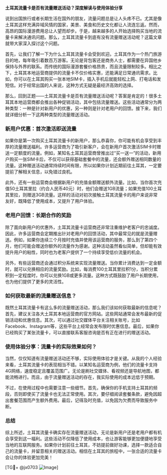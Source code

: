 **土耳其流量卡是否有流量赠送活动？深度解读与使用体验分享**

说到出国旅行或者长期生活在国外的朋友，流量问题总是让人头疼不已。尤其是像土耳其这样充满异域风情的国家，美景、美食和历史文化都让人流连忘返。然而，高昂的国际漫游费用总让人望而却步。于是，越来越多的人开始选择购买当地的流量卡来解决通讯问题。那么，土耳其流量卡到底有没有流量赠送活动呢？这篇文章就带大家深入探讨这个问题。

首先，让我们了解一下为什么土耳其流量卡会受到欢迎。土耳其作为一个热门旅游目的地，每年吸引着数百万游客。无论是背包客还是商务人士，都需要在异国他乡保持与外界的联系。而传统的国际漫游套餐价格昂贵，而且流量限制较多。相比之下，土耳其本地运营商提供的流量卡不仅价格实惠，还能满足日常通讯需求。比如，你可以在土耳其购买一张本地SIM卡，插入手机后就能轻松上网、打电话和发短信。对于经常出国的人来说，这种方式无疑是最经济高效的选择。

那么，回到正题——土耳其流量卡是否有流量赠送活动呢？答案是肯定的！很多土耳其本地运营商都会推出各种促销活动，其中包括流量赠送。这些活动通常分为两种类型：一种是针对新用户的优惠，另一种则是针对老用户的回馈。接下来，我们就详细分析一下这两种类型的流量赠送活动。

### 新用户优惠：首次激活即送流量

如果你是第一次购买土耳其流量卡的新用户，那么恭喜你，你可能有机会享受到丰厚的流量赠送福利。许多运营商为了吸引新客户，会在新用户首次激活SIM卡时赠送一定额度的流量。例如，某知名土耳其运营商曾推出过“买一送一”的活动，新用户购买一张SIM卡后，不仅可以获得基础套餐中的流量，还会额外赠送相同数量的流量。这种赠送活动通常持续时间有限，所以如果你计划近期前往土耳其，一定要提前了解相关信息，以免错过良机。

此外，还有一些运营商会根据新用户的充值金额赠送额外流量。比如，当你首次充值50土耳其里拉（约合人民币40元）时，他们会赠送1GB流量；如果充值100土耳其里拉，则赠送3GB流量。这样的活动对初次接触土耳其流量卡的用户来说非常友好，既降低了使用成本，又提升了用户体验。

### 老用户回馈：长期合作的奖励

除了面向新用户的优惠外，土耳其流量卡运营商还非常注重维护老客户的忠诚度。因此，许多运营商会定期推出针对老用户的回馈活动，其中最常见的就是流量赠送。例如，如果你连续三个月按时充值并使用该运营商的服务，那么到了第四个月，他们可能会赠送你额外的流量作为感谢。这种活动虽然看似简单，但却能有效提升用户的粘性，同时也为老客户提供了一个持续享受低价流量的机会。

另外，有些运营商还会通过积分系统来实现流量赠送。当你累计消费达到一定金额时，就可以兑换相应的流量奖励。比如，每消费100土耳其里拉积1分，当积分累积到一定程度时，你可以兑换1GB或更多流量。这种方式既鼓励了用户长期使用，也为他们提供了更多的灵活性。

### 如何获取最新的流量赠送信息？

既然土耳其流量卡有这么多的流量赠送活动，那么我们该如何获取最新的信息呢？首先，建议关注各大土耳其本地运营商的官方网站。这些网站通常会发布最新的促销活动和优惠信息。其次，可以通过社交媒体平台关注相关账号，比如Facebook、Instagram等，这些平台上经常会发布限时优惠信息。最后，如果你已经购买了某张流量卡，可以直接联系客服咨询是否有正在进行的赠送活动。

### 使用体验分享：流量卡的实际效果如何？

当然，仅仅知道有流量赠送活动还不够，实际使用体验才是关键。从我的个人经验来看，土耳其流量卡的表现相当不错。以某知名运营商为例，他们的流量卡支持4G网络，速度稳定且覆盖范围广。无论是刷社交媒体、看视频还是导航地图，都能流畅进行。而且，由于流量赠送活动的存在，我实际使用的成本远低于预期。

不过，在使用过程中也需要注意一些细节。首先，确保你的手机支持土耳其的频段，否则即使买了流量卡也无法正常使用。其次，要仔细阅读套餐条款，避免因超出套餐范围而产生额外费用。最后，记得及时充值，以免因为欠费而导致服务中断。

### 总结

综上所述，土耳其流量卡确实存在流量赠送活动，无论是新用户还是老用户都有机会享受到这一福利。这些活动不仅降低了使用成本，也让游客能够更加便捷地享受当地的互联网服务。如果你计划前往土耳其，不妨提前做好功课，选择一款适合自己的流量卡，并留意相关的赠送活动。相信在土耳其的旅程中，一张合适的流量卡会让你的体验更加完美！

[TG💪+ @jx0703 ![Image](https://github.com/user-attachments/assets/dbca1d08-cadb-493c-b0ec-ad6f7a83f270)]